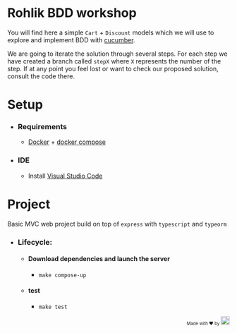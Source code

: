 # Rohlik BDD workshop
You will find here a simple `Cart` + `Discount` models which we will use to explore and implement BDD with [cucumber](https://cucumber.io/).

We are going to iterate the solution through several steps. For each step we have created a branch called `stepX` where `X` represents the number of the step. If at any point you feel lost or want to check our proposed solution, consult the code there.

# Setup
 - ### Requirements
   - [Docker](https://docs.docker.com/get-docker/) + [docker compose](https://docs.docker.com/compose/install/)
 
 - ### IDE
   - Install [Visual Studio Code](https://code.visualstudio.com/)

# Project
Basic MVC web project build on top of `express` with `typescript` and `typeorm`

- ### Lifecycle:
  - #### Download dependencies and launch the server 
    - `make compose-up`
  - #### test 
    - `make test`

<p align="right"><sup><sub>Made with ♥ by <img src="https://www.rohlik.group/sites/default/files/obsah/paticka/logo/rohlik-grouplogo.svg" width="20" height="20"></sub></sup></p>  